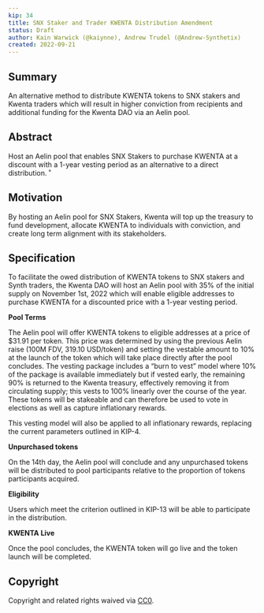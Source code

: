 ```yaml
---
kip: 34
title: SNX Staker and Trader KWENTA Distribution Amendment
status: Draft
author: Kain Warwick (@kaiynne), Andrew Trudel (@Andrew-Synthetix)
created: 2022-09-21
---
```


## Summary

An alternative method to distribute KWENTA tokens to SNX stakers and Kwenta traders which will result in higher conviction from recipients and additional funding for the Kwenta DAO via an Aelin pool.

## Abstract

Host an Aelin pool that enables SNX Stakers to purchase KWENTA at a discount with a 1-year vesting period as an alternative to a direct distribution. ˚

## Motivation

By hosting an Aelin pool for SNX Stakers, Kwenta will top up the treasury to fund development, allocate KWENTA to individuals with conviction, and create long term alignment with its stakeholders.

## Specification

To facilitate the owed distribution of KWENTA tokens to SNX stakers and Synth traders, the Kwenta DAO will host an Aelin pool with 35% of the initial supply on November 1st, 2022 which will enable eligible addresses to purchase KWENTA for a discounted price with a 1-year vesting period.

**Pool Terms**

The Aelin pool will offer KWENTA tokens to eligible addresses at a price of $31.91 per token. This price was determined by using the previous Aelin raise (100M FDV, 319.10 USD/token) and setting the vestable amount to 10% at the launch of the token which will take place directly after the pool concludes. The vesting package includes a “burn to vest” model where 10% of the package is available immediately but if vested early, the remaining 90% is returned to the Kwenta treasury, effectively removing it from circulating supply; this vests to 100% linearly over the course of the year. These tokens will be stakeable and can therefore be used to vote in elections as well as capture inflationary rewards.

This vesting model will also be applied to all inflationary rewards, replacing the current parameters outlined in KIP-4.

**Unpurchased tokens**

On the 14th day, the Aelin pool will conclude and any unpurchased tokens will be distributed to pool participants relative to the proportion of tokens participants acquired.

**Eligibility**

Users which meet the criterion outlined in KIP-13 will be able to participate in the distribution.

**KWENTA Live**

Once the pool concludes, the KWENTA token will go live and the token launch will be completed.

## Copyright

Copyright and related rights waived via [CC0](https://creativecommons.org/publicdomain/zero/1.0/).

